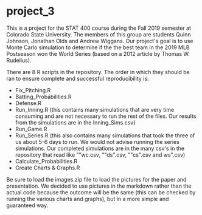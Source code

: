 # project_3
This is a project for the STAT 400 course during the Fall 2019 semester at Colorado State University.
The members of this group are students Quinn Johnson, Jonathan Olds and Andrew Wiggans.
Our project's goal is to use Monte Carlo simulation to determine if the the best team in the 2019 MLB Postseason won the World Series (based on a 2012 article by Thomas W. Rudelius).

There are 8 R scripts in the repository. The order in which they should be ran to ensure complete and successful reproducibility is:
  - Fix_Pitching.R
  - Batting_Probabilities.R
  - Defense.R
  - Run_Inning.R (this contains many simulations that are very time consuming and are not necessary to run the rest of the files. Our results from the simulations are in the Inning_Sims.csv)
  - Run_Game.R
  - Run_Series.R (this also contains many simulations that took the three of us about 5-6 days to run. We would not advise running the series simulations. Our completed simulations are in the many csv's in the repository that read like ""wc.csv, ""ds".csv, ""cs".csv and ws".csv)
  - Calculate_Probabilities.R
  - Create Charts & Graphs.R
  
  
Be sure to load the images.zip file to load the pictures for the paper and presentation. We decided to use pictures in the markdown rather than the actual code because the outcome will be the same (this can be checked by running the various charts and graphs), but in a more simple and guaranteed way.
  
